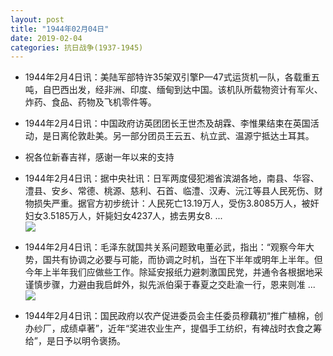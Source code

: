 ```yaml
---
layout: post
title: "1944年02月04日"
date: 2019-02-04
categories: 抗日战争(1937-1945)
---
```


<meta name="referrer" content="no-referrer" />

- 1944年2月4日讯：美陆军部特许35架双引擎P—47式运货机一队，各载重五吨，自巴西出发，经非洲、印度、缅甸到达中国。该机队所载物资计有军火、炸药、食品、药物及飞机零件等。 

- 1944年2月4日讯：中国政府访英团团长王世杰及胡霖、李惟果结束在英国活动，是日离伦敦赴美。另一部分团员王云五、杭立武、温源宁抵达土耳其。 

- 祝各位新春吉祥，感谢一年以来的支持 

- 1944年2月4日讯：据中央社讯：日军两度侵犯湘省滨湖各地，南县、华容、澧县、安乡、常德、桃源、慈利、石首、临澧、汉寿、沅江等县人民死伤、财物损失严重。据官方初步统计：人民死亡13.19万人，受伤3.8085万人，被奸妇女3.5185万人，奸毙妇女4237人，掳去男女8. ... <br/><img src="https://wx4.sinaimg.cn/large/aca367d8ly1fzuoxxhfvej20c80ay74g.jpg" />

- 1944年2月4日讯：毛泽东就国共关系问题致电董必武，指出：“观察今年大势，国共有协调之必要与可能，而协调之时机，当在下半年或明年上半年。但今年上半年我们应做些工作。除延安报纸力避刺激国民党，并通令各根据地采谨慎步骤，力避由我启衅外，拟先派伯渠于春夏之交赴渝一行，恩来则准 ... <br/><img src="https://wx4.sinaimg.cn/large/aca367d8ly1fzun77mia6j20c80cwq33.jpg" />

- 1944年2月4日讯：国民政府以农产促进委员会主任委员穆藕初“推广植棉，创办纱厂，成绩卓著”，近年“奖进农业生产，提倡手工纺织，有裨战时衣食之筹给”，是日予以明令褒扬。 

